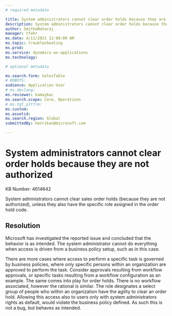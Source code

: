 ```yaml
---
# required metadata

title: System administrators cannot clear order holds because they are not authorized
description: System administrators cannot clear order holds because they are not authorized
author: SmithaNataraj
manager: tfehr
ms.date: 4/11/2021 12:00:00 AM
ms.topic: troubleshooting
ms.prod: 
ms.service: dynamics-ax-applications
ms.technology: 

# optional metadata

ms.search.form: SalesTable
# ROBOTS: 
audience: Application User
# ms.devlang: 
ms.reviewer: kamaybac
ms.search.scope: Core, Operations
# ms.tgt_pltfrm: 
ms.custom: 
ms.assetid: 
ms.search.region: Global
submittedBy: henrikan@microsoft.com

---
```


# System administrators cannot clear order holds because they are not authorized

KB Number: 4614642

System administrators cannot clear sales order holds (because they are not authorized), unless they also have the specific role assigned in the order hold code.


## Resolution
Microsoft has investigated the reported issue and concluded that the behavior is as intended. The system administrator cannot do everything when access is driven from a business policy setup, such as in this case. 

There are more cases where access to perform a specific task is governed by business policies, where only specific persons within an organization are approved to perform the task. Consider approvals resulting from workflow approvals, or specific tasks resulting from a workflow configuration as an example. The same comes into play for order holds. There is no workflow associated, however the rational is similar. The role designates a select group of people who within an organization have the agility to clear an order hold. Allowing this access also to users only with system administrators rights as default, would violate the business policy defined. As such this is not a bug, but behaves as intended. 


